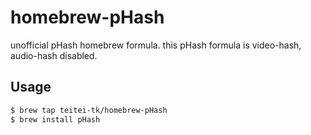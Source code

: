 # homebrew-pHash

unofficial pHash homebrew formula. this pHash formula is video-hash, audio-hash disabled.

## Usage

```bash
$ brew tap teitei-tk/homebrew-pHash
$ brew install pHash
```
